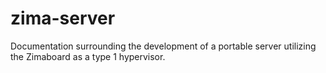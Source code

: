 # zima-server
Documentation surrounding the development of a portable server utilizing the Zimaboard as a type 1 hypervisor.
